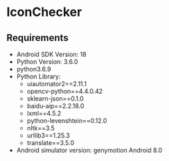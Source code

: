 # IconChecker
## Requirements
  * Android SDK Version: 18
  * Python Version: 3.6.0
  * python3.6.9
  * Python Library:
    * uiautomator2==2.11.1
    * opencv-python==4.4.0.42
    * sklearn-json==0.1.0
    *  baidu-aip==2.2.18.0
    *  lxml==4.5.2
    *  python-levenshtein==0.12.0
    *  nltk==3.5
    *  urllib3==1.25.3
    *  translate==3.5.0
  * Android simulator version: genymotion Android 8.0
